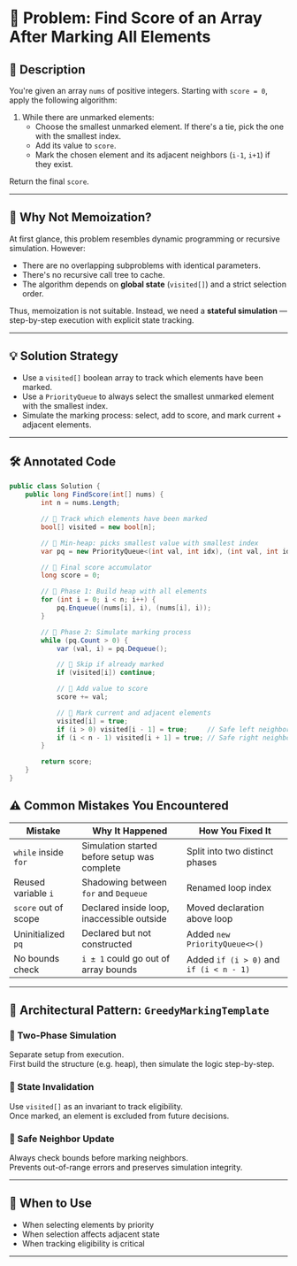 # 🧩 Problem: Find Score of an Array After Marking All Elements

## 📜 Description

You're given an array `nums` of positive integers. Starting with `score = 0`, apply the following algorithm:

1. While there are unmarked elements:
   - Choose the smallest unmarked element. If there's a tie, pick the one with the smallest index.
   - Add its value to `score`.
   - Mark the chosen element and its adjacent neighbors (`i-1`, `i+1`) if they exist.

Return the final `score`.

---

## 🧠 Why Not Memoization?

At first glance, this problem resembles dynamic programming or recursive simulation. However:

- There are no overlapping subproblems with identical parameters.
- There's no recursive call tree to cache.
- The algorithm depends on **global state** (`visited[]`) and a strict selection order.

Thus, memoization is not suitable. Instead, we need a **stateful simulation** — step-by-step execution with explicit state tracking.

---

## 💡 Solution Strategy

- Use a `visited[]` boolean array to track which elements have been marked.
- Use a `PriorityQueue` to always select the smallest unmarked element with the smallest index.
- Simulate the marking process: select, add to score, and mark current + adjacent elements.

---

## 🛠️ Annotated Code

```csharp
public class Solution {
    public long FindScore(int[] nums) {
        int n = nums.Length;

        // 🔹 Track which elements have been marked
        bool[] visited = new bool[n];

        // 🔹 Min-heap: picks smallest value with smallest index
        var pq = new PriorityQueue<(int val, int idx), (int val, int idx)>();

        // 🔹 Final score accumulator
        long score = 0;

        // 🔹 Phase 1: Build heap with all elements
        for (int i = 0; i < n; i++) {
            pq.Enqueue((nums[i], i), (nums[i], i));
        }

        // 🔹 Phase 2: Simulate marking process
        while (pq.Count > 0) {
            var (val, i) = pq.Dequeue();

            // 🔸 Skip if already marked
            if (visited[i]) continue;

            // 🔸 Add value to score
            score += val;

            // 🔸 Mark current and adjacent elements
            visited[i] = true;
            if (i > 0) visited[i - 1] = true;     // Safe left neighbor
            if (i < n - 1) visited[i + 1] = true; // Safe right neighbor
        }

        return score;
    }
}
```


## ⚠️ Common Mistakes You Encountered

| Mistake              | Why It Happened                                   | How You Fixed It                          |
|----------------------|---------------------------------------------------|-------------------------------------------|
| `while` inside `for` | Simulation started before setup was complete      | Split into two distinct phases            |
| Reused variable `i`  | Shadowing between `for` and `Dequeue`             | Renamed loop index                        |
| `score` out of scope | Declared inside loop, inaccessible outside        | Moved declaration above loop              |
| Uninitialized `pq`   | Declared but not constructed                      | Added `new PriorityQueue<>()`             |
| No bounds check      | `i ± 1` could go out of array bounds              | Added `if (i > 0)` and `if (i < n - 1)`   |

---

## 🧠 Architectural Pattern: `GreedyMarkingTemplate`

### 🔸 Two-Phase Simulation
Separate setup from execution.  
First build the structure (e.g. heap), then simulate the logic step-by-step.

### 🔸 State Invalidation
Use `visited[]` as an invariant to track eligibility.  
Once marked, an element is excluded from future decisions.

### 🔸 Safe Neighbor Update
Always check bounds before marking neighbors.  
Prevents out-of-range errors and preserves simulation integrity.

---

## 🧠 When to Use

- When selecting elements by priority
- When selection affects adjacent state
- When tracking eligibility is critical




---

